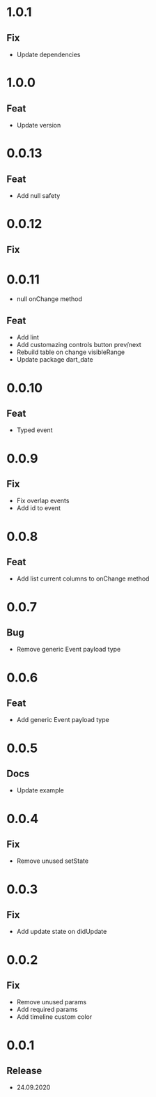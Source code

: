 # 1.0.1

## Fix

- Update dependencies

# 1.0.0

## Feat

- Update version

# 0.0.13

## Feat

- Add null safety

# 0.0.12

## Fix

# 0.0.11

- null onChange method

## Feat

- Add lint
- Add customazing controls button prev/next
- Rebuild table on change visibleRange
- Update package dart_date

# 0.0.10

## Feat

- Typed event

# 0.0.9

## Fix

- Fix overlap events
- Add id to event

# 0.0.8

## Feat

- Add list current columns to onChange method

# 0.0.7

## Bug

- Remove generic Event payload type

# 0.0.6

## Feat

- Add generic Event payload type

# 0.0.5

## Docs

- Update example

# 0.0.4

## Fix

- Remove unused setState

# 0.0.3

## Fix

- Add update state on didUpdate

# 0.0.2

## Fix

- Remove unused params
- Add required params
- Add timeline custom color

# 0.0.1

## Release

- 24.09.2020
